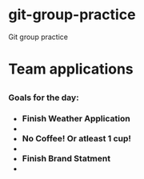 # git-group-practice
Git group practice
<h1>Team applications<h2>

<h3> Goals for the day:<h3>
<ul>
<li>Finish Weather Application<li>
<li>No Coffee! Or atleast 1 cup!<li>
<li>Finish Brand Statment<li>
</ul>
